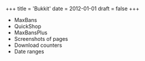 +++
title = 'Bukkit'
date = 2012-01-01
draft = false
+++

* MaxBans
* QuickShop
* MaxBansPlus
* Screenshots of pages
* Download counters
* Date ranges

